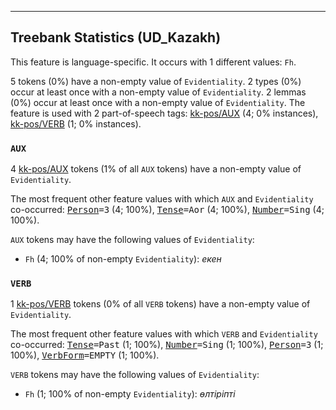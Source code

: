 

--------------------------------------------------------------------------------

## Treebank Statistics (UD_Kazakh)

This feature is language-specific.
It occurs with 1 different values: `Fh`.

5 tokens (0%) have a non-empty value of `Evidentiality`.
2 types (0%) occur at least once with a non-empty value of `Evidentiality`.
2 lemmas (0%) occur at least once with a non-empty value of `Evidentiality`.
The feature is used with 2 part-of-speech tags: [kk-pos/AUX]() (4; 0% instances), [kk-pos/VERB]() (1; 0% instances).

### `AUX`

4 [kk-pos/AUX]() tokens (1% of all `AUX` tokens) have a non-empty value of `Evidentiality`.

The most frequent other feature values with which `AUX` and `Evidentiality` co-occurred: <tt><a href="Person.html">Person</a>=3</tt> (4; 100%), <tt><a href="Tense.html">Tense</a>=Aor</tt> (4; 100%), <tt><a href="Number.html">Number</a>=Sing</tt> (4; 100%).

`AUX` tokens may have the following values of `Evidentiality`:

* `Fh` (4; 100% of non-empty `Evidentiality`): <em>екен</em>

### `VERB`

1 [kk-pos/VERB]() tokens (0% of all `VERB` tokens) have a non-empty value of `Evidentiality`.

The most frequent other feature values with which `VERB` and `Evidentiality` co-occurred: <tt><a href="Tense.html">Tense</a>=Past</tt> (1; 100%), <tt><a href="Number.html">Number</a>=Sing</tt> (1; 100%), <tt><a href="Person.html">Person</a>=3</tt> (1; 100%), <tt><a href="VerbForm.html">VerbForm</a>=EMPTY</tt> (1; 100%).

`VERB` tokens may have the following values of `Evidentiality`:

* `Fh` (1; 100% of non-empty `Evidentiality`): <em>өлтіріпті</em>

